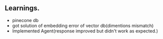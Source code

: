 ## Learnings.
- pinecone db
- got solution of embedding error of vector db(dimentions mismatch)   
- Implemented Agent(response improved but didn't work as expected.)